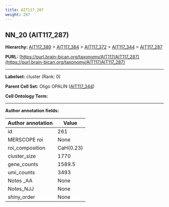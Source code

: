 ```yaml
---
title: AIT117_287
weight: 287
---
```

## NN_20 (AIT117_287)
<b>Hierarchy: </b>
[AIT117_389](../AIT117_389) >
[AIT117_384](../AIT117_384) >
[AIT117_372](../AIT117_372) >
[AIT117_344](../AIT117_344) >
[AIT117_287](../AIT117_287)

**PURL:** [https://purl.brain-bican.org/taxonomy/AIT117/AIT117_287](https://purl.brain-bican.org/taxonomy/AIT117/AIT117_287)

---


**Labelset:** cluster (Rank: 0)

**Parent Cell Set:** Oligo OPALIN ([AIT117_344](../AIT117_344))



**Cell Ontology Term:** 

[MARKER GENES.]: #


---

[TRANSFERRED ANNOTATIONS.]: #


[AUTHOR ANNOTATION FIELDS.]: #


**Author annotation fields:**

| Author annotation | Value |
|-------------------|-------|
|id|261|
|MERSCOPE roi|None|
|roi_composition|CaH(0.23) | CaB(0.14) | PuR(0.12) | GPe(0.11) | NAC(0.08) | GPi(0.08) | STH(0.08) | PuPV(0.07)|
|cluster_size|1770|
|gene_counts|1589.5|
|umi_counts|3493|
|Notes _AA|None|
|Notes_NJJ|None|
|shiny_order|None|
